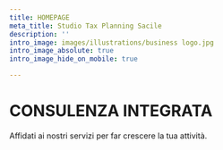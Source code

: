 ```yaml
---
title: HOMEPAGE
meta_title: Studio Tax Planning Sacile
description: ''
intro_image: images/illustrations/business logo.jpg
intro_image_absolute: true
intro_image_hide_on_mobile: true

---
```

# CONSULENZA INTEGRATA

Affidati ai nostri servizi per far crescere la tua attività.